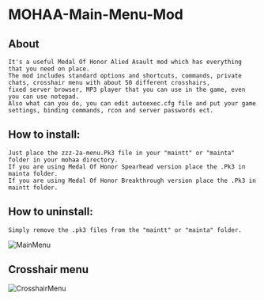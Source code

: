 # MOHAA-Main-Menu-Mod

## About
```
It's a useful Medal Of Honor Alied Asault mod which has everything that you need on place.
The mod includes standard options and shortcuts, commands, private chats, crosshair menu with about 50 different crosshairs,
fixed server browser, MP3 player that you can use in the game, even you can use notepad.
Also what can you do, you can edit autoexec.cfg file and put your game settings, binding commands, rcon and server passwords ect.

```


## How to install:
```
Just place the zzz-2a-menu.Pk3 file in your "maintt" or "mainta" folder in your mohaa directory.
If you are using Medal Of Honor Spearhead version place the .Pk3 in mainta folder.
If you are using Medal Of Honor Breakthrough version place the .Pk3 in maintt folder.
```

## How to uninstall:
```
Simply remove the .pk3 files from the "maintt" or "mainta" folder.
```

![MainMenu](https://user-images.githubusercontent.com/74711786/211196285-dd6f79b8-7b74-42f4-b364-668b36ad78d5.jpg)

## Crosshair menu
![CrosshairMenu](https://user-images.githubusercontent.com/74711786/211196362-838a670e-5b1a-4f97-a576-6445f845ed1a.jpg)





